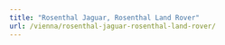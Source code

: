 ```yaml
---
title: "Rosenthal Jaguar, Rosenthal Land Rover"
url: /vienna/rosenthal-jaguar-rosenthal-land-rover/
---
```

